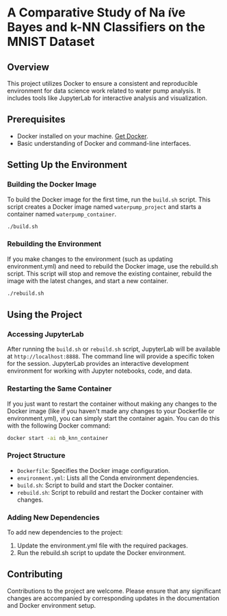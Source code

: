 # A Comparative Study of Na ̈ıve Bayes and k-NN Classifiers on the MNIST Dataset 

## Overview
This project utilizes Docker to ensure a consistent and reproducible environment for data science work related to water pump analysis. It includes tools like JupyterLab for interactive analysis and visualization.

## Prerequisites
- Docker installed on your machine. [Get Docker](https://docs.docker.com/get-docker/).
- Basic understanding of Docker and command-line interfaces.

## Setting Up the Environment

### Building the Docker Image
To build the Docker image for the first time, run the `build.sh` script. This script creates a Docker image named `waterpump_project` and starts a container named `waterpump_container`.

```bash
./build.sh
```

### Rebuilding the Environment
If you make changes to the environment (such as updating environment.yml) and need to rebuild the Docker image, use the rebuild.sh script. This script will stop and remove the existing container, rebuild the image with the latest changes, and start a new container.

```bash
./rebuild.sh
```

## Using the Project
### Accessing JupyterLab
After running the `build.sh` or `rebuild.sh` script, JupyterLab will be available at `http://localhost:8888`. The command line will provide a specific token for the session. JupyterLab provides an interactive development environment for working with Jupyter notebooks, code, and data.

### Restarting the Same Container 
If you just want to restart the container without making any changes to the Docker image (like if you haven't made any changes to your Dockerfile or environment.yml), you can simply start the container again. You can do this with the following Docker command:

```bash
docker start -ai nb_knn_container
```

### Project Structure
- `Dockerfile`: Specifies the Docker image configuration.
- `environment.yml`: Lists all the Conda environment dependencies.
- `build.sh`: Script to build and start the Docker container.
- `rebuild.sh`: Script to rebuild and restart the Docker container with changes.

### Adding New Dependencies
To add new dependencies to the project:

1. Update the environment.yml file with the required packages.
2. Run the rebuild.sh script to update the Docker environment.

## Contributing
Contributions to the project are welcome. Please ensure that any significant changes are accompanied by corresponding updates in the documentation and Docker environment setup.

